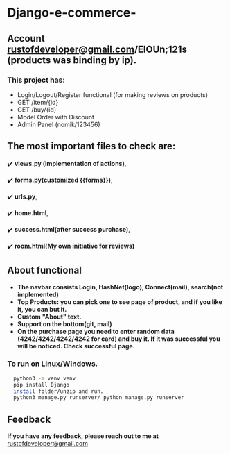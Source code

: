 # Django-e-commerce-

## Account rustofdeveloper@gmail.com/ElOUn;121s (products was binding by ip).

### This project has:
* Login/Logout/Register functional (for making reviews on products)
* GET /item/{id}
* GET /buy/{id}
* Model Order with Discount
* Admin Panel (nomik/123456)

## The most important files to check are: 
✔️ **views.py (implementation of actions)**, 

✔️ **forms.py(customized {{forms}})**,

✔️ **urls.py**,

✔️ **home.html**, 

✔️ **success.html(after success purchase)**,

✔️ **room.html(My own initiative for reviews)**


## About functional

* **The navbar consists Login, HashNet(logo), Connect(mail), search(not implemented)**
* **Top Products: you can pick one to see page of product, and if you like it,  you can but it.**
* **Custom "About" text.**
* **Support on the bottom(git, mail)**
* **On the purchase page you need to enter random data (4242/4242/4242/4242 for card) and buy it. If it was successful you will be noticed. Check successful page.**

### To run on Linux/Windows.
```bash
  python3 -m venv venv
  pip install Django
  install folder/unzip and run.
  python3 manage.py runserver/ python manage.py runserver
```

## Feedback

**If you have any feedback, please reach out to me at** rustofdeveloper@gmail.com
